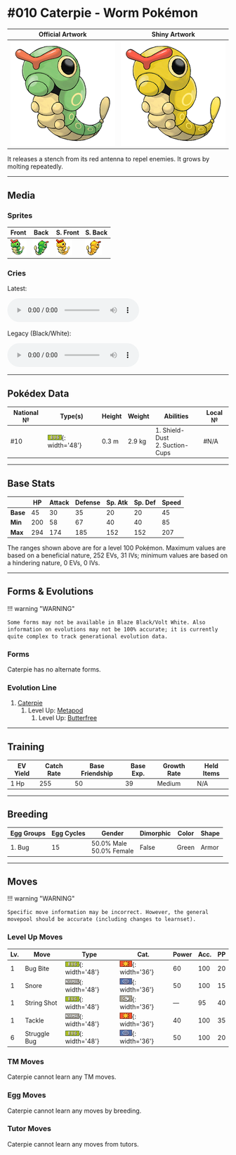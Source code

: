 # #010 Caterpie - Worm Pokémon

| Official Artwork | Shiny Artwork |
|------------------|---------------|
| ![Official Artwork](https://raw.githubusercontent.com/PokeAPI/sprites/master/sprites/pokemon/other/official-artwork/10.png) | ![Official Artwork2](https://raw.githubusercontent.com/PokeAPI/sprites/master/sprites/pokemon/other/official-artwork/shiny/10.png) |

It releases a stench from its red antenna to repel enemies. It grows by molting repeatedly.

---

## Media

### Sprites

| Front | Back | S. Front | S. Back |
|-------|------|----------|---------|
| ![Front](https://raw.githubusercontent.com/PokeAPI/sprites/master/sprites/pokemon/versions/generation-v/black-white/animated/10.gif) | ![Back](https://raw.githubusercontent.com/PokeAPI/sprites/master/sprites/pokemon/versions/generation-v/black-white/animated/back/10.gif) | ![Shiny Front](https://raw.githubusercontent.com/PokeAPI/sprites/master/sprites/pokemon/versions/generation-v/black-white/animated/shiny/10.gif) | ![Shiny Back](https://raw.githubusercontent.com/PokeAPI/sprites/master/sprites/pokemon/versions/generation-v/black-white/animated/back/shiny/10.gif) |

### Cries

Latest:
<p><audio controls>
  <source src="https://raw.githubusercontent.com/PokeAPI/cries/main/cries/pokemon/latest/10.ogg" type="audio/ogg">
  Your browser does not support the audio element.
</audio></p>

Legacy (Black/White):
<p><audio controls>
  <source src="https://raw.githubusercontent.com/PokeAPI/cries/main/cries/pokemon/legacy/10.ogg" type="audio/ogg">
  Your browser does not support the audio element.
</audio></p>

---

## Pokédex Data

| National № | Type(s) | Height | Weight | Abilities | Local № |
|------------|---------|--------|--------|-----------|---------|
| #10 | ![bug](../assets/types/bug.png){: width='48'} | 0.3 m | 2.9 kg | 1. Shield-Dust<br>2. Suction-Cups | #N/A |

---

## Base Stats
|   | HP | Attack | Defense | Sp. Atk | Sp. Def | Speed |
|---|----|--------|---------|---------|---------|-------|
| **Base** | 45 | 30 | 35 | 20 | 20 | 45 |
| **Min** | 200 | 58 | 67 | 40 | 40 | 85 |
| **Max** | 294 | 174 | 185 | 152 | 152 | 207 |

The ranges shown above are for a level 100 Pokémon. Maximum values are based on a beneficial nature, 252 EVs, 31 IVs; minimum values are based on a hindering nature, 0 EVs, 0 IVs.

---

## Forms & Evolutions

!!! warning "WARNING"

    Some forms may not be available in Blaze Black/Volt White. Also information on evolutions may not be 100% accurate; it is currently quite complex to track generational evolution data.

### Forms

Caterpie has no alternate forms.

### Evolution Line

1. [Caterpie](/bbvw-wiki/pokemon/caterpie/)
    1. Level Up: [Metapod](/bbvw-wiki/pokemon/metapod/)
        1. Level Up: [Butterfree](/bbvw-wiki/pokemon/butterfree/)


---

## Training

| EV Yield | Catch Rate | Base Friendship | Base Exp. | Growth Rate | Held Items |
|----------|------------|-----------------|-----------|-------------|------------|
| 1 Hp | 255 | 50 | 39 | Medium | N/A |

---

## Breeding

| Egg Groups | Egg Cycles | Gender | Dimorphic | Color | Shape |
|------------|------------|--------|-----------|-------|-------|
| 1. Bug | 15 | 50.0% Male<br>50.0% Female | False | Green | Armor |

---

## Moves

!!! warning "WARNING"

    Specific move information may be incorrect. However, the general movepool should be accurate (including changes to learnset).

### Level Up Moves

| Lv. | Move | Type | Cat. | Power | Acc. | PP |
|-----|------|------|------|-------|------|----|
| 1 | Bug Bite | ![bug](../assets/types/bug.png){: width='48'} | ![physical](../assets/move_category/physical.png){: width='36'} | 60 | 100 | 20 |
| 1 | Snore | ![normal](../assets/types/normal.png){: width='48'} | ![special](../assets/move_category/special.png){: width='36'} | 50 | 100 | 15 |
| 1 | String Shot | ![bug](../assets/types/bug.png){: width='48'} | ![status](../assets/move_category/status.png){: width='36'} | — | 95 | 40 |
| 1 | Tackle | ![normal](../assets/types/normal.png){: width='48'} | ![physical](../assets/move_category/physical.png){: width='36'} | 40 | 100 | 35 |
| 6 | Struggle Bug | ![bug](../assets/types/bug.png){: width='48'} | ![special](../assets/move_category/special.png){: width='36'} | 50 | 100 | 20 |

### TM Moves

Caterpie cannot learn any TM moves.

### Egg Moves

Caterpie cannot learn any moves by breeding.

### Tutor Moves

Caterpie cannot learn any moves from tutors.

